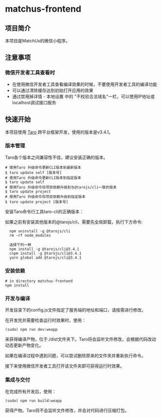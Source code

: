 # matchus-frontend

## 项目简介

本项目是MatchUs的微信小程序。

## 注意事项

### 微信开发者工具查看时

- 在使用微信开发者工具查看编译效果的时候，不要使用开发者工具的编译功能
- 可以通过清除缓存达到初始打开应用的效果
- 通过禁用掉详情 - 本地设置 中的 "不校验合法域名"一栏，可以使用IP地址或localhost调试接口服务

## 快速开始

本项目使用 [Taro](https://docs.taro.zone/docs/version) 跨平台框架开发，使用的版本是v3.4.1。

### 版本管理

Taro各个版本之间兼容性不佳，建议安装正确的版本。

```shell
# 使用Taro 升级命令更新CLI版本到最新版本
$ taro update self [版本号]
# 使用Taro 升级命令更新CLI版本到指定版本
$ taro update self
# 使用Taro 升级命令将项目依赖升级到与@tarojs/cli一致的版本
$ taro update project 
# 使用Taro 升级命令将项目依赖升级到指定版本
$ taro update project [版本号]
```

安装Taro命令行工具taro-cli的正确版本：

如果之前有安装其他版本的@tarojs/cli，需要先全局卸载，执行下方命令:
```
  npm uninstall -g @tarojs/cli
  rm -rf node_modules

  选择下列一种
  npm install -g @tarojs/cli@3.4.1
  cnpm install -g @tarojs/cli@3.4.1
  yarn global add @tarojs/cli@3.4.1
```

### 安装依赖

```shell
# in directory matchus-frontend
npm install
```

### 开发与编译

开发目录下的config.js文件指定了服务端的地址和端口，请按需进行修改。

在开发完并需要检查运行时效果时，使用：
```shell
(sudo) npm run dev:weapp
```
来获得编译产物，位于./dist文件夹下。Taro将会监听文件修改，会根据代码改动动态更新产物变化。

如果在编译过程中遇到问题，可以尝试删除原来的文件夹并重新执行命令。

接下来使用微信开发者工具打开该文件夹即可获得运行时效果。

### 集成与交付

在完成所有开发后，使用：
```shell
(sudo) npm run build:weapp
```
获得产物。Taro将不会监听文件修改，并会对代码进行压缩打包。



